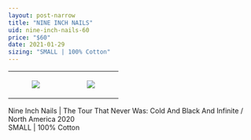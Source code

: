 ```yaml
---
layout: post-narrow
title: "NINE INCH NAILS"
uid: nine-inch-nails-60
price: "$60"
date: 2021-01-29
sizing: "SMALL | 100% Cotton"
---
```




<table style="width:100%;"><tr><td style="vertical-align:top;">
      <figure class="tmblr-full" data-orig-height="2048" data-orig-width="1365" data-orig-src="https://concertshirts.netlify.app/shirts/0587/0587-01.jpg"><img src="https://64.media.tumblr.com/707496224a6912d966928aa0bd32c03a/d8677a198392a488-bc/s540x810/38979b31d6f071b642fcf418372515d871b1c77d.jpg" data-orig-height="2048" data-orig-width="1365" data-orig-src="https://concertshirts.netlify.app/shirts/0587/0587-01.jpg"/></figure></td>
    <td style="vertical-align:top;">
      <figure class="tmblr-full" data-orig-height="2048" data-orig-width="1365" data-orig-src="https://concertshirts.netlify.app/shirts/0587/0587-02.jpg"><img src="https://64.media.tumblr.com/66258398bd92273d6762d11baef8c4b3/d8677a198392a488-40/s540x810/520a898de491c32f9252a5080d90b5bd6e85a152.jpg" data-orig-height="2048" data-orig-width="1365" data-orig-src="https://concertshirts.netlify.app/shirts/0587/0587-02.jpg"/></figure></td>
  </tr></table><p>
  Nine Inch Nails | The Tour That Never Was: Cold And Black And Infinite / North America 2020<br/>SMALL | 100% Cotton
</p>
